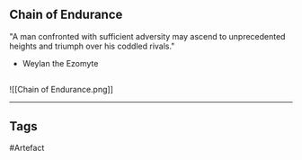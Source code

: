 ## Chain of Endurance
"A man confronted with sufficient adversity
may ascend to unprecedented heights
and triumph over his coddled rivals."
- Weylan the Ezomyte
## 
![[Chain of Endurance.png]]

---
## Tags
#Artefact